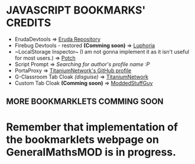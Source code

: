# JAVASCRIPT BOOKMARKS' CREDITS
 - ErudaDevtools => [Eruda Repository](https://github.com/liriliri/eruda)
 - Firebug Devtools - restored **(Comming soon)** => [Luphoria](https://github.com/Luphoria)
 - ~LocalStorage Inspector~ (I am not gonna implement it as it isn't useful for most users.) => [Potch](http://potch.me/ls/)
 - Script Prompt => *Searching for author's profile name :P*
 - PortaProxy  => [TitaniumNetwork's GitHub profile](https://github.com/titaniumnetwork-dev)
 - G-Classroom Tab Cloak *(disguise)* => [TitaniumNetwork](https://github.com/titaniumnetwork-dev)
 - Custom Tab Cloak **(Comming soon)** => [ModdedStuffGuy](https://github.com/moddedstuffguy)
## MORE BOOKMARKLETS COMMING SOON
# Remember that implementation of the bookmarklets webpage on GeneralMathsMOD is in progress.
